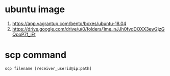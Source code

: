 # ubuntu image
1. https://app.vagrantup.com/bento/boxes/ubuntu-18.04
2. https://drive.google.com/drive/u/0/folders/1me_nJJh0fvdDOXX3ew2jzGQpoP7f_iFt

# scp command
    scp filename [receiver_userid@ip:path] 